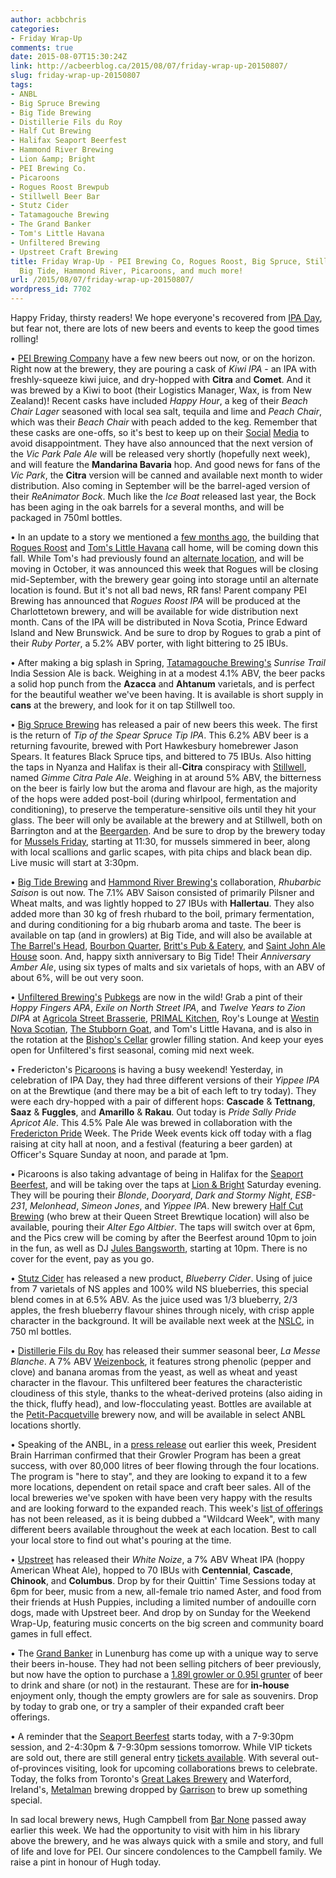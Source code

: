 ```yaml
---
author: acbbchris
categories:
- Friday Wrap-Up
comments: true
date: 2015-08-07T15:30:24Z
link: http://acbeerblog.ca/2015/08/07/friday-wrap-up-20150807/
slug: friday-wrap-up-20150807
tags:
- ANBL
- Big Spruce Brewing
- Big Tide Brewing
- Distillerie Fils du Roy
- Half Cut Brewing
- Halifax Seaport Beerfest
- Hammond River Brewing
- Lion &amp; Bright
- PEI Brewing Co.
- Picaroons
- Rogues Roost Brewpub
- Stillwell Beer Bar
- Stutz Cider
- Tatamagouche Brewing
- The Grand Banker
- Tom's Little Havana
- Unfiltered Brewing
- Upstreet Craft Brewing
title: Friday Wrap-Up - PEI Brewing Co, Rogues Roost, Big Spruce, Stillwell, Tatamagouche,
  Big Tide, Hammond River, Picaroons, and much more!
url: /2015/08/07/friday-wrap-up-20150807/
wordpress_id: 7702
---
```


Happy Friday, thirsty readers! We hope everyone's recovered from [IPA Day](http://www.craftbeer.com/news/ipa-day-returns-thursday-august-6), but fear not, there are lots of new beers and events to keep the good times rolling!

• [PEI Brewing Company](http://peibrewingcompany.com/) have a few new beers out now, or on the horizon. Right now at the brewery, they are pouring a cask of _Kiwi IPA_ - an IPA with freshly-squeeze kiwi juice, and dry-hopped with **Citra** and **Comet**. And it was brewed by a Kiwi to boot (their Logistics Manager, Wax, is from New Zealand)! Recent casks have included _Happy Hour_, a keg of their _Beach Chair Lager_ seasoned with local sea salt, tequila and lime and _Peach Chair_, which was their _Beach Chair_ with peach added to the keg. Remember that these casks are one-offs, so it's best to keep up on their [Social](http://www.twitter.com/PEIBrew) [Media](https://www.facebook.com/peibrewingcompany) to avoid disappointment. They have also announced that the next version of the _Vic Park Pale Ale_ will be released very shortly (hopefully next week), and will feature the **Mandarina Bavaria** hop. And good news for fans of the _Vic Park_, the **Citra** version will be canned and available next month to wider distribution. Also coming in September will be the barrel-aged version of their _ReAnimator Bock_. Much like the _Ice Boat_ released last year, the Bock has been aging in the oak barrels for a several months, and will be packaged in 750ml bottles.

• In an update to a story we mentioned a [few months ago](http://acbeerblog.ca/2015/05/08/friday-wrap-up-20150508/), the building that [Rogues Roost](http://www.roguesroost.ca/) and [Tom's Little Havana](http://tomslittlehavana.wix.com/cafe) call home, will be coming down this fall. While Tom's had previously found an [alternate location](http://acbeerblog.ca/2015/06/05/friday-wrap-up-20150605/), and will be moving in October, it was announced this week that Rogues will be closing mid-September, with the brewery gear going into storage until an alternate location is found. But it's not all bad news, RR fans! Parent company PEI Brewing has announced that _Rogues Roost IPA_ will be produced at the Charlottetown brewery, and will be available for wide distribution next month. Cans of the IPA will be distributed in Nova Scotia, Prince Edward Island and New Brunswick. And be sure to drop by Rogues to grab a pint of their _Ruby Porter_, a 5.2% ABV porter, with light bittering to 25 IBUs.

• After making a big splash in Spring, [Tatamagouche Brewing's](http://tatabrew.com/) _Sunrise Trail_ India Session Ale is back. Weighing in at a modest 4.1% ABV, the beer packs a solid hop punch from the **Azacca** and **Ahtanum** varietals, and is perfect for the beautiful weather we've been having. It is available is short supply in **cans** at the brewery, and look for it on tap Stillwell too.

• [Big Spruce Brewing](http://www.bigspruce.ca/) has released a pair of new beers this week. The first is the return of _Tip of the Spear Spruce Tip IPA_. This 6.2% ABV beer is a returning favourite, brewed with Port Hawkesbury homebrewer Jason Spears. It features Black Spruce tips, and bittered to 75 IBUs. Also hitting the taps in Nyanza and Halifax is their all-**Citra** conspiracy with [Stillwell](http://www.barstillwell.com/), named _Gimme Citra Pale Ale_. Weighing in at around 5% ABV, the bitterness on the beer is fairly low but the aroma and flavour are high, as the majority of the hops were added post-boil (during whirlpool, fermentation and conditioning), to preserve the temperature-sensitive oils until they hit your glass. The beer will only be available at the brewery and at Stillwell, both on Barrington and at the [Beergarden](http://www.barstillwell.com/beergarden). And be sure to drop by the brewery today for [Mussels Friday](https://www.facebook.com/events/405581332900064/), starting at 11:30, for mussels simmered in beer, along with local scallions and garlic scapes, with pita chips and black bean dip. Live music will start at 3:30pm.

• [Big Tide Brewing](https://www.facebook.com/pages/Big-Tide-Brewing-Co/301456876447) and [Hammond River Brewing's](https://www.facebook.com/hammondriverbrewery) collaboration, _Rhubarbic Saison_ is out now. The 7.1% ABV Saison consisted of primarily Pilsner and Wheat malts, and was lightly hopped to 27 IBUs with **Hallertau**. They also added more than 30 kg of fresh rhubard to the boil, primary fermentation, and during conditioning for a big rhubarb aroma and taste. The beer is available on tap (and in growlers) at Big Tide, and will also be available at [The Barrel's Head](http://www.thebarrelshead.com/), [Bourbon Quarter](http://www.bourbonquartersj.com/), [Britt's Pub & Eatery](http://brittspub.ca/), and [Saint John Ale House](http://www.saintjohnalehouse.com/) soon. And, happy sixth anniversary to Big Tide! Their _Anniversary Amber Ale_, using six types of malts and six varietals of hops, with an ABV of about 6%, will be out very soon.

• [Unfiltered Brewing's](http://unfuckingfiltered.com/) [Pubkegs](http://pubkeg.com/) are now in the wild! Grab a pint of their _Hoppy Fingers APA_, _Exile on North Street IPA_, and _Twelve Years to Zion DIPA_ at [Agricola Street Brasserie](http://agricolastreet.ca/), [PRIMAL Kitchen](http://primalhfx.ca/), Roy's Lounge at [Westin Nova Scotian](http://www.thewestinnovascotian.com/halifax-restaurants), [The Stubborn Goat](http://www.stubborngoat.ca/), and Tom's Little Havana, and is also in the rotation at the [Bishop's Cellar](https://bishopscellar.com/beer/) growler filling station. And keep your eyes open for Unfiltered's first seasonal, coming mid next week.

• Fredericton's [Picaroons](https://www.facebook.com/picaroons) is having a busy weekend! Yesterday, in celebration of IPA Day, they had three different versions of their _Yippee IPA_ on at the Brewtique (and there may be a bit of each left to try today). They were each dry-hopped with a pair of different hops: **Cascade** & **Tettnang**, **Saaz** & **Fuggles**, and **Amarillo** & **Rakau**. Out today is _Pride Sally Pride Apricot Ale_. This 4.5% Pale Ale was brewed in collaboration with the [Fredericton Pride](http://klemieux.wix.com/frederictonpride#!events/cjg9) Week. The Pride Week events kick off today with a flag raising at city hall at noon, and a festival (featuring a beer garden) at Officer's Square Sunday at noon, and parade at 1pm.

• Picaroons is also taking advantage of being in Halifax for the [Seaport Beerfest](http://seaportbeerfest.com/), and will be taking over the taps at [Lion & Bright](http://lionandbright.com/) Saturday evening. They will be pouring their _Blonde_, _Dooryard_, _Dark and Stormy Night_, _ESB-231_, _Melonhead_, _Simeon Jones_, and _Yippee IPA_. New brewery [Half Cut Brewing](https://www.facebook.com/HalfCutBrewing) (who brew at their Queen Street Brewtique location) will also be available, pouring their _Alter Ego Altbier_. The taps will switch over at 6pm, and the Pics crew will be coming by after the Beerfest around 10pm to join in the fun, as well as DJ [Jules Bangsworth](https://www.facebook.com/JulesIsOkay), starting at 10pm. There is no cover for the event, pay as you go.

• [Stutz Cider](http://www.stutzcider.com/) has released a new product, _Blueberry Cider_. Using of juice from 7 varietals of NS apples and 100% wild NS blueberries, this special blend comes in at 6.5% ABV. As the juice used was 1/3 blueberry, 2/3 apples, the fresh blueberry flavour shines through nicely, with crisp apple character in the background. It will be available next week at the [NSLC](http://www.mynslc.com/Pages/advancedSearch.aspx?k=Stutz), in 750 ml bottles.

• [Distillerie Fils du Roy](http://distilleriefilsduroy.com/) has released their summer seasonal beer, _La Messe Blanche_. A 7% ABV [Weizenbock](http://www.bjcp.org/2008styles/style15.php#1c), it features strong phenolic (pepper and clove) and banana aromas from the yeast, as well as wheat and yeast character in the flavour. This unfiltered beer features the characteristic cloudiness of this style, thanks to the wheat-derived proteins (also aiding in the thick, fluffy head), and low-flocculating yeast. Bottles are available at the [Petit-Pacquetville](https://www.google.com/maps/place/Distillerie+Fils+du+Roy/@47.6957376,-65.0606416,15z) brewery now, and will be available in select ANBL locations shortly.

• Speaking of the ANBL, in a [press release](http://www2.gnb.ca/content/gnb/en/news/news_release.2015.08.0750.html) out earlier this week, President Brain Harriman confirmed that their Growler Program has been a great success, with over 80,000 litres of beer flowing through the four locations. The program is "here to stay", and they are looking to expand it to a few more locations, dependent on retail space and craft beer sales. All of the local breweries we've spoken with have been very happy with the results and are looking forward to the expanded reach. This week's [list of offerings](http://www.nbliquor.com/documents/growler.pdf) has not been released, as it is being dubbed a "Wildcard Week", with many different beers available throughout the week at each location. Best to call your local store to find out what's pouring at the time.

• [Upstreet](http://upstreetcraftbrewing.com) has released their _White Noize_, a 7% ABV Wheat IPA (hoppy American Wheat Ale), hopped to 70 IBUs with **Centennial**, **Cascade**, **Chinook**, and **Columbus**. Drop by for their Quittin' Time Sessions today at 6pm for beer, music from a new, all-female trio named Aster, and food from their friends at Hush Puppies, including a limited number of andouille corn dogs, made with Upstreet beer. And drop by on Sunday for the Weekend Wrap-Up, featuring music concerts on the big screen and community board games in full effect.

• The [Grand Banker](http://www.grandbanker.com/) in Lunenburg has come up with a unique way to serve their beers in-house. They had not been selling pitchers of beer previously, but now have the option to purchase a [1.89l growler or 0.95l grunter](https://www.facebook.com/180399482001129/photos/a.696803580360714.1073741825.180399482001129/950388141668922/?type=1&theater) of beer to drink and share (or not) in the restaurant. These are for **in-house** enjoyment only, though the empty growlers are for sale as souvenirs. Drop by today to grab one, or try a sampler of their expanded craft beer offerings.

• A reminder that the [Seaport Beerfest](http://seaportbeerfest.com/) starts today, with a 7-9:30pm session, and 2-4:30pm & 7-9:30pm sessions tomorrow. While VIP tickets are sold out, there are still general entry [tickets available](http://seaportbeerfest.com/tickets). With several out-of-provinces visiting, look for upcoming collaborations brews to celebrate. Today, the folks from Toronto's [Great Lakes Brewery](http://greatlakesbeer.com/) and Waterford, Ireland's, [Metalman](http://www.metalmanbrewing.com/) brewing dropped by [Garrison](http://www.garrisonbrewing.com/) to brew up something special.

In sad local brewery news, Hugh Campbell from [Bar None](https://www.facebook.com/BarNone.Brewing) passed away earlier this week. We had the opportunity to visit with him in his library above the brewery, and he was always quick with a smile and story, and full of life and love for PEI. Our sincere condolences to the Campbell family. We raise a pint in honour of Hugh today.
